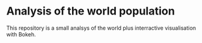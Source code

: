 # Analysis of the world population

This repository is a small analsys of the world plus interractive visualisation with Bokeh.

